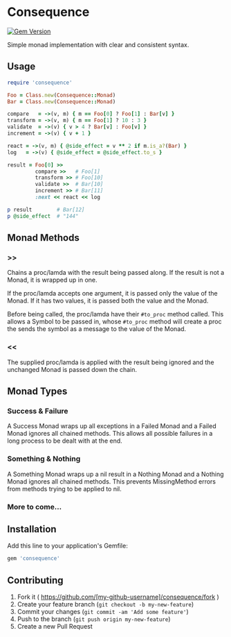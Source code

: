# Consequence

[![Gem Version](https://badge.fury.io/rb/consequence.svg)](http://badge.fury.io/rb/consequence)

Simple monad implementation with clear and consistent syntax.

## Usage

``` ruby
require 'consequence'

Foo = Class.new(Consequence::Monad)
Bar = Class.new(Consequence::Monad)

compare   = ->(v, m) { m == Foo[0] ? Foo[1] : Bar[v] }
transform = ->(v, m) { m == Foo[1] ? 10 : 3 }
validate  = ->(v) { v > 4 ? Bar[v] : Foo[v] }
increment = ->(v) { v + 1 }

react = ->(v, m) { @side_effect = v ** 2 if m.is_a?(Bar) }
log   = ->(v) { @side_effect = @side_effect.to_s }

result = Foo[0] >>
         compare >>   # Foo[1]
         transform >> # Foo[10]
         validate >>  # Bar[10]
         increment >> # Bar[11]
         :next << react << log

p result        # Bar[12]
p @side_effect  # "144"
```

## Monad Methods

### >>

Chains a proc/lamda with the result being passed along. If the result is not a Monad,
it is wrapped up in one.

If the proc/lamda accepts one argument, it is passed only the value of the Monad. If it has two values, it is passed both the value and the Monad.

Before being called, the proc/lamda have their `#to_proc` method called. This allows a Symbol to be passed in, whose `#to_proc` method will create a proc the sends the symbol as a message to the value of the Monad.

### <<

The supplied proc/lamda is applied with the result being ignored and the unchanged Monad is passed down the chain.

## Monad Types

### Success & Failure

A Success Monad wraps up all exceptions in a Failed Monad and a Failed Monad ignores all chained methods. This allows all possible failures in a long process to be dealt with at the end.

### Something & Nothing

A Something Monad wraps up a nil result in a Nothing Monad and a Nothing Monad ignores all chained methods. This prevents MissingMethod errors from methods trying to be applied to nil.

### More to come...

## Installation

Add this line to your application's Gemfile:

```ruby
gem 'consequence'
```

## Contributing

1. Fork it ( https://github.com/[my-github-username]/consequence/fork )
2. Create your feature branch (`git checkout -b my-new-feature`)
3. Commit your changes (`git commit -am 'Add some feature'`)
4. Push to the branch (`git push origin my-new-feature`)
5. Create a new Pull Request
